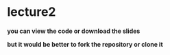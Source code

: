 # lecture2

**you can view the code or download the slides**

**but it would be better to fork the repository or clone it**
